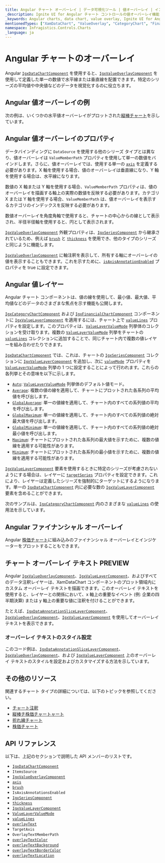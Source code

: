 ```yaml
---
title: Angular チャート オーバーレイ | データ可視化ツール | 値オーバーレイ | インフラジスティックス
_description: Ignite UI for Angular チャート コントロールの値オーバーレイ機能を使用して、単一の数値に水平線または垂直線を配置します。Ignite UI for Angular グラフ タイプについて説明します。
_keywords: Angular charts, data chart, value overlay, Ignite UI for Angular, Infragistics, Angular チャート, データ チャート, 値オーバーレイ, インフラジスティックス
mentionedTypes: ["XamDataChart", "ValueOverlay", "CategoryChart", "FinancialChart"]
namespace: Infragistics.Controls.Charts
_language: ja
---
```


# Angular チャートのオーバーレイ

Angular [`IgxDataChartComponent`]({environment:dvApiBaseUrl}/products/ignite-ui-angular/api/docs/typescript/latest/classes/igniteui_angular_charts.igxdatachartcomponent.html) を使用すると、[`IgxValueOverlayComponent`]({environment:dvApiBaseUrl}/products/ignite-ui-angular/api/docs/typescript/latest/classes/igniteui_angular_charts.igxvalueoverlaycomponent.html) を使用して定義した単一の数値で水平線または垂直線を配置できます。特定のシリーズの平均値や中央値などのデータを視覚化するのに役立ちます。

## Angular 値オーバーレイの例

次の例は、いくつかの水平値オーバーレイがプロットされた[縦棒チャート](../types/column-chart.md)を示しています。

<code-view style="height: 600px" alt="Angular 値オーバーレイの例"
           data-demos-base-url="{environment:dvDemosBaseUrl}"
                    iframe-src="{environment:dvDemosBaseUrl}/charts/data-chart/series-value-overlay"
                                                 github-src="charts/data-chart/series-value-overlay">
</code-view>


<div class="divider--half"></div>

## Angular 値オーバーレイのプロパティ

データバインディングに `DataSource` を使用する他のシリーズ タイプとは異なり、値オーバーレイは `ValueMemberPath` プロパティを使用して単一の数値をバインドします。さらに、値オーバーレイでは、使用する単一の [`axis`]({environment:dvApiBaseUrl}/products/ignite-ui-angular/api/docs/typescript/latest/classes/igniteui_angular_charts.igxvalueoverlaycomponent.html#axis) を定義する必要があります。X 軸を使用する場合、値のオーバーレイは垂直線になり、Y 軸を使用する場合は、水平線になります。

数値の X 軸または Y 軸を使用する場合、`ValueMemberPath` プロパティは、値のオーバーレイを描画する軸上の実際の数値を反映する必要があります。カテゴリ X または Y 軸を使用する場合、`ValueMemberPath` は、値オーバーレイを表示するカテゴリのインデックスを反映する必要があります。

数値オーバーレイを角度角軸で使用すると、チャートの中心からの線として表示され、半径半径軸を使用すると、円として表示されます。

[`IgxValueOverlayComponent`]({environment:dvApiBaseUrl}/products/ignite-ui-angular/api/docs/typescript/latest/classes/igniteui_angular_charts.igxvalueoverlaycomponent.html) 外観プロパティは、[`IgxSeriesComponent`]({environment:dvApiBaseUrl}/products/ignite-ui-angular/api/docs/typescript/latest/classes/igniteui_angular_charts.igxseriescomponent.html) から継承されているため、例えば [`brush`]({environment:dvApiBaseUrl}/products/ignite-ui-angular/api/docs/typescript/latest/classes/igniteui_angular_charts.igxseriescomponent.html#brush) と [`thickness`]({environment:dvApiBaseUrl}/products/ignite-ui-angular/api/docs/typescript/latest/classes/igniteui_angular_charts.igxseriescomponent.html#thickness) を使用でき、他のタイプのシリーズと同じように機能します。

[`IgxValueOverlayComponent`]({environment:dvApiBaseUrl}/products/ignite-ui-angular/api/docs/typescript/latest/classes/igniteui_angular_charts.igxvalueoverlaycomponent.html) に軸注釈を表示して、所有する軸にオーバーレイの値を表示することもできます。これを示すために、[`isAxisAnnotationEnabled`]({environment:dvApiBaseUrl}/products/ignite-ui-angular/api/docs/typescript/latest/classes/igniteui_angular_charts.igxvalueoverlaycomponent.html#isAxisAnnotationEnabled) プロパティを true に設定できます。

## Angular 値レイヤー

Angular チャート コンポーネントは、値の線を使用して、最小値、最大値、平均値などのデータのさまざまな焦点を示す機能も公開します。

[`IgxCategoryChartComponent`]({environment:dvApiBaseUrl}/products/ignite-ui-angular/api/docs/typescript/latest/classes/igniteui_angular_charts.igxcategorychartcomponent.html) および [`IgxFinancialChartComponent`]({environment:dvApiBaseUrl}/products/ignite-ui-angular/api/docs/typescript/latest/classes/igniteui_angular_charts.igxfinancialchartcomponent.html) コンポーネントに [`IgxValueLayerComponent`]({environment:dvApiBaseUrl}/products/ignite-ui-angular/api/docs/typescript/latest/classes/igniteui_angular_charts.igxvaluelayercomponent.html) を適用するには、チャート上で [`valueLines`]({environment:dvApiBaseUrl}/products/ignite-ui-angular/api/docs/typescript/latest/classes/igniteui_angular_charts.igxdomainchartcomponent.html#valueLines) プロパティを設定します。このプロパティは、[`ValueLayerValueMode`]({environment:dvApiBaseUrl}/products/ignite-ui-angular/api/docs/typescript/latest/enums/igniteui_angular_charts.valuelayervaluemode.html) 列挙体のコレクションを受け取ります。複数の [`ValueLayerValueMode`]({environment:dvApiBaseUrl}/products/ignite-ui-angular/api/docs/typescript/latest/enums/igniteui_angular_charts.valuelayervaluemode.html) 列挙をチャートの [`valueLines`]({environment:dvApiBaseUrl}/products/ignite-ui-angular/api/docs/typescript/latest/classes/igniteui_angular_charts.igxdomainchartcomponent.html#valueLines) コレクションに追加することで、同じチャート内で複数の値レイヤーを組み合わせたりできます。

[`IgxDataChartComponent`]({environment:dvApiBaseUrl}/products/ignite-ui-angular/api/docs/typescript/latest/classes/igniteui_angular_charts.igxdatachartcomponent.html) では、これは、チャートの [`IgxSeriesComponent`]({environment:dvApiBaseUrl}/products/ignite-ui-angular/api/docs/typescript/latest/classes/igniteui_angular_charts.igxseriescomponent.html) コレクションに [`IgxValueLayerComponent`]({environment:dvApiBaseUrl}/products/ignite-ui-angular/api/docs/typescript/latest/classes/igniteui_angular_charts.igxvaluelayercomponent.html) を追加し、次に [`valueMode`]({environment:dvApiBaseUrl}/products/ignite-ui-angular/api/docs/typescript/latest/classes/igniteui_angular_charts.igxvaluelayercomponent.html#valueMode) プロパティを [`ValueLayerValueMode`]({environment:dvApiBaseUrl}/products/ignite-ui-angular/api/docs/typescript/latest/enums/igniteui_angular_charts.valuelayervaluemode.html) 列挙の 1 つに設定することによって行われます。これらの各列挙とその意味を以下に示します。

*   [`Auto`]({environment:dvApiBaseUrl}/products/ignite-ui-angular/api/docs/typescript/latest/enums/igniteui_angular_charts.valuelayervaluemode.html#Auto): [`ValueLayerValueMode`]({environment:dvApiBaseUrl}/products/ignite-ui-angular/api/docs/typescript/latest/enums/igniteui_angular_charts.valuelayervaluemode.html) 列挙体のデフォルト値モード。
*   [`Average`]({environment:dvApiBaseUrl}/products/ignite-ui-angular/api/docs/typescript/latest/enums/igniteui_angular_charts.valuelayervaluemode.html#Average): 複数の値の線を適用して、チャートにプロットされた各系列の平均値を呼び出します。
*   [`GlobalAverage`]({environment:dvApiBaseUrl}/products/ignite-ui-angular/api/docs/typescript/latest/enums/igniteui_angular_charts.valuelayervaluemode.html#GlobalAverage): 単一の値線を適用して、チャート内のすべての系列値の平均を呼び出します。
*   [`GlobalMaximum`]({environment:dvApiBaseUrl}/products/ignite-ui-angular/api/docs/typescript/latest/enums/igniteui_angular_charts.valuelayervaluemode.html#GlobalMaximum): 単一の値線を適用して、チャート内のすべての系列値の絶対最大値を呼び出します。
*   [`GlobalMinimum`]({environment:dvApiBaseUrl}/products/ignite-ui-angular/api/docs/typescript/latest/enums/igniteui_angular_charts.valuelayervaluemode.html#GlobalMinimum): 単一の値線を適用して、チャート内のすべての系列値の絶対最小値を呼び出します。
*   [`Maximum`]({environment:dvApiBaseUrl}/products/ignite-ui-angular/api/docs/typescript/latest/enums/igniteui_angular_charts.valuelayervaluemode.html#Maximum): チャートにプロットされた各系列の最大値を示すために、複数の値線を適用する可能性があります。
*   [`Minimum`]({environment:dvApiBaseUrl}/products/ignite-ui-angular/api/docs/typescript/latest/enums/igniteui_angular_charts.valuelayervaluemode.html#Minimum): チャートにプロットされた各系列の最小値を示すために、複数の値線を適用する可能性があります。

[`IgxValueLayerComponent`]({environment:dvApiBaseUrl}/products/ignite-ui-angular/api/docs/typescript/latest/classes/igniteui_angular_charts.igxvaluelayercomponent.html) 要素を使用するときに特定のシリーズが考慮されないようにする場合は、レイヤーに [`targetSeries`]({environment:dvApiBaseUrl}/products/ignite-ui-angular/api/docs/typescript/latest/classes/igniteui_angular_charts.igxvaluelayercomponent.html#targetSeries) プロパティを設定できます。これにより、レイヤーは定義したシリーズを強制的にターゲットにするようになります。単一の [`IgxDataChartComponent`]({environment:dvApiBaseUrl}/products/ignite-ui-angular/api/docs/typescript/latest/classes/igniteui_angular_charts.igxdatachartcomponent.html) 内に必要な数の [`IgxValueLayerComponent`]({environment:dvApiBaseUrl}/products/ignite-ui-angular/api/docs/typescript/latest/classes/igniteui_angular_charts.igxvaluelayercomponent.html) 要素を含めることができます。

次のサンプルは、[`IgxCategoryChartComponent`]({environment:dvApiBaseUrl}/products/ignite-ui-angular/api/docs/typescript/latest/classes/igniteui_angular_charts.igxcategorychartcomponent.html) 内のさまざまな [`valueLines`]({environment:dvApiBaseUrl}/products/ignite-ui-angular/api/docs/typescript/latest/classes/igniteui_angular_charts.igxdomainchartcomponent.html#valueLines) の使用法を示しています。

<code-view style="height: 600px" alt="Angular 値線の例"
           data-demos-base-url="{environment:dvDemosBaseUrl}"
                    iframe-src="{environment:dvDemosBaseUrl}/charts/category-chart/value-lines"
                                                 github-src="charts/category-chart/value-lines">
</code-view>


<div class="divider--half"></div>

## Angular ファイナンシャル オーバーレイ

Angular [株価チャート](../types/stock-chart.md)に組み込みのファイナンシャル オーバーレイとインジケーターをプロットすることもできます。

## チャート オーバーレイ テキスト <label class="badge badge--preview">PREVIEW</label>

Angular [`IgxValueOverlayComponent`]({environment:dvApiBaseUrl}/products/ignite-ui-angular/api/docs/typescript/latest/classes/igniteui_angular_charts.igxvalueoverlaycomponent.html)、[`IgxValueLayerComponent`]({environment:dvApiBaseUrl}/products/ignite-ui-angular/api/docs/typescript/latest/classes/igniteui_angular_charts.igxvaluelayercomponent.html)、およびすべてのデータ注釈レイヤーは、XamDataChart コンポーネントのプロット領域内にカスタム オーバーレイ テキストを描画できます。このオーバーレイ テキストを使用すると、レイヤーとの関係において、x 軸上の重要なイベント (例: 企業の四半期決算) または y 軸上の重要な値に注釈を付けることができます。

たとえば、[`IgxDataAnnotationSliceLayerComponent`]({environment:dvApiBaseUrl}/products/ignite-ui-angular/api/docs/typescript/latest/classes/igniteui_angular_charts.igxdataannotationslicelayercomponent.html)、[`IgxValueOverlayComponent`]({environment:dvApiBaseUrl}/products/ignite-ui-angular/api/docs/typescript/latest/classes/igniteui_angular_charts.igxvalueoverlaycomponent.html)、[`IgxValueLayerComponent`]({environment:dvApiBaseUrl}/products/ignite-ui-angular/api/docs/typescript/latest/classes/igniteui_angular_charts.igxvaluelayercomponent.html) を使用してオーバーレイ テキストを表示できます。

<code-view style="height: 600px" alt="Angular 複数のオーバーレイ テキスト"
           data-demos-base-url="{environment:dvDemosBaseUrl}"
                    iframe-src="{environment:dvDemosBaseUrl}/charts/data-chart/data-annotation-multiple-with-overlay-text"
                                                 github-src="charts/data-chart/data-annotation-multiple-with-overlay-text">
</code-view>


### オーバーレイ テキストのスタイル設定

このコード例は、[`IgxDataAnnotationSliceLayerComponent`]({environment:dvApiBaseUrl}/products/ignite-ui-angular/api/docs/typescript/latest/classes/igniteui_angular_charts.igxdataannotationslicelayercomponent.html)、[`IgxValueOverlayComponent`]({environment:dvApiBaseUrl}/products/ignite-ui-angular/api/docs/typescript/latest/classes/igniteui_angular_charts.igxvalueoverlaycomponent.html)、および [`IgxValueLayerComponent`]({environment:dvApiBaseUrl}/products/ignite-ui-angular/api/docs/typescript/latest/classes/igniteui_angular_charts.igxvaluelayercomponent.html) 上のオーバーレイ テキストのスタイルを設定およびカスタマイズする方法を示しています。

<div class="divider--half"></div>

## その他のリソース

関連するチャート タイプの詳細については、以下のトピックを参照してください。

*   [チャート注釈](chart-annotations.md)
*   [縦棒チ株価チャートャート](../types/area-chart.md)
*   [折れ線チャート](../types/line-chart.md)
*   [株価チャート](../types/stock-chart.md)

## API リファレンス

以下は、上記のセクションで説明した API メンバーのリストです。

*   [`IgxDataChartComponent`]({environment:dvApiBaseUrl}/products/ignite-ui-angular/api/docs/typescript/latest/classes/igniteui_angular_charts.igxdatachartcomponent.html)
*   `ItemsSource`
*   [`IgxValueOverlayComponent`]({environment:dvApiBaseUrl}/products/ignite-ui-angular/api/docs/typescript/latest/classes/igniteui_angular_charts.igxvalueoverlaycomponent.html)
*   [`axis`]({environment:dvApiBaseUrl}/products/ignite-ui-angular/api/docs/typescript/latest/classes/igniteui_angular_charts.igxvalueoverlaycomponent.html#axis)
*   [`brush`]({environment:dvApiBaseUrl}/products/ignite-ui-angular/api/docs/typescript/latest/classes/igniteui_angular_charts.igxseriescomponent.html#brush)
*   `IsAxisAnnotationsEnabled`
*   [`IgxSeriesComponent`]({environment:dvApiBaseUrl}/products/ignite-ui-angular/api/docs/typescript/latest/classes/igniteui_angular_charts.igxseriescomponent.html)
*   [`thickness`]({environment:dvApiBaseUrl}/products/ignite-ui-angular/api/docs/typescript/latest/classes/igniteui_angular_charts.igxseriescomponent.html#thickness)
*   [`IgxValueLayerComponent`]({environment:dvApiBaseUrl}/products/ignite-ui-angular/api/docs/typescript/latest/classes/igniteui_angular_charts.igxvaluelayercomponent.html)
*   [`ValueLayerValueMode`]({environment:dvApiBaseUrl}/products/ignite-ui-angular/api/docs/typescript/latest/enums/igniteui_angular_charts.valuelayervaluemode.html)
*   [`valueLines`]({environment:dvApiBaseUrl}/products/ignite-ui-angular/api/docs/typescript/latest/classes/igniteui_angular_charts.igxdomainchartcomponent.html#valueLines)
*   [`overlayText`]({environment:dvApiBaseUrl}/products/ignite-ui-angular/api/docs/typescript/latest/classes/igniteui_angular_charts.igxvalueoverlaycomponent.html#overlayText)
*   `TargetAxis`
*   `OverlayTextMemberPath`
*   [`overlayTextColor`]({environment:dvApiBaseUrl}/products/ignite-ui-angular/api/docs/typescript/latest/classes/igniteui_angular_charts.igxvalueoverlaycomponent.html#overlayTextColor)
*   [`overlayTextBackground`]({environment:dvApiBaseUrl}/products/ignite-ui-angular/api/docs/typescript/latest/classes/igniteui_angular_charts.igxvalueoverlaycomponent.html#overlayTextBackground)
*   [`overlayTextBorderColor`]({environment:dvApiBaseUrl}/products/ignite-ui-angular/api/docs/typescript/latest/classes/igniteui_angular_charts.igxvalueoverlaycomponent.html#overlayTextBorderColor)
*   [`overlayTextLocation`]({environment:dvApiBaseUrl}/products/ignite-ui-angular/api/docs/typescript/latest/classes/igniteui_angular_charts.igxvalueoverlaycomponent.html#overlayTextLocation)
